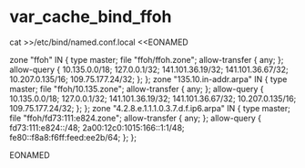 var_cache_bind_ffoh
===================

cat >>/etc/bind/named.conf.local <<EONAMED

zone "ffoh" IN {
        type master;
        file "ffoh/ffoh.zone";
        allow-transfer { any; };
        allow-query { 10.135.0.0/18; 127.0.0.1/32; 141.101.36.19/32; 141.101.36.67/32; 10.207.0.135/16; 109.75.177.24/32; };
};
zone "135.10.in-addr.arpa" IN {
        type master;
        file "ffoh/10.135.zone";
        allow-transfer { any; };
        allow-query { 10.135.0.0/18; 127.0.0.1/32; 141.101.36.19/32; 141.101.36.67/32; 10.207.0.135/16; 109.75.177.24/32; };
};
zone "4.2.8.e.1.1.1.0.3.7.d.f.ip6.arpa" IN {
        type master;
        file "ffoh/fd73:111:e824.zone";
        allow-transfer { any; };
        allow-query { fd73:111:e824::/48; 2a00:12c0:1015:166::1:1/48; fe80::f8a8:f6ff:feed:ee2b/64; };
};

EONAMED
